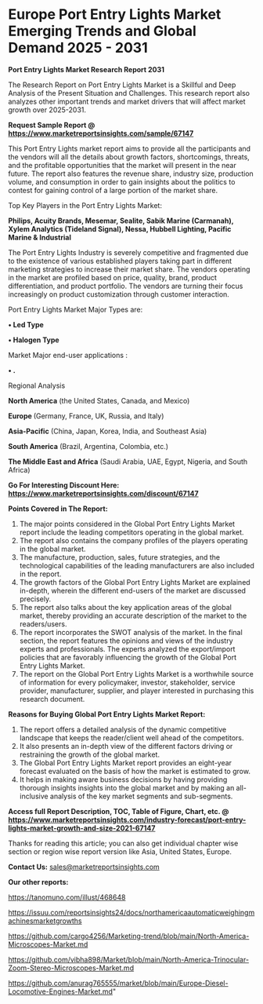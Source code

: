 # Europe Port Entry Lights Market Emerging Trends and Global Demand 2025 - 2031

<strong>Port Entry Lights Market Research Report 2031</strong>

The Research Report on Port Entry Lights Market is a Skillful and Deep Analysis of the Present Situation and Challenges. This research report also analyzes other important trends and market drivers that will affect market growth over 2025-2031.

<strong>Request Sample Report @ <a href=https://www.marketreportsinsights.com/sample/67147>https://www.marketreportsinsights.com/sample/67147</a></strong>

This Port Entry Lights market report aims to provide all the participants and the vendors will all the details about growth factors, shortcomings, threats, and the profitable opportunities that the market will present in the near future. The report also features the revenue share, industry size, production volume, and consumption in order to gain insights about the politics to contest for gaining control of a large portion of the market share.

Top Key Players in the Port Entry Lights Market:

<strong>Philips, Acuity Brands, Mesemar, Sealite, Sabik Marine (Carmanah), Xylem Analytics (Tideland Signal), Nessa, Hubbell Lighting, Pacific Marine & Industrial</strong>

The Port Entry Lights Industry is severely competitive and fragmented due to the existence of various established players taking part in different marketing strategies to increase their market share. The vendors operating in the market are profiled based on price, quality, brand, product differentiation, and product portfolio. The vendors are turning their focus increasingly on product customization through customer interaction.

Port Entry Lights Market Major Types are:

<strong>• Led Type

• Halogen Type</strong>

Market Major end-user applications :

<strong>• .</strong>

Regional Analysis

</u><strong><b>North America</b></strong> (the United States, Canada, and Mexico)

<strong><b>Europe </b></strong>(Germany, France, UK, Russia, and Italy)

<strong><b>Asia-Pacific</b></strong> (China, Japan, Korea, India, and Southeast Asia)

<strong><b>South America</b></strong> (Brazil, Argentina, Colombia, etc.)

<strong><b>The Middle East and Africa</b></strong> (Saudi Arabia, UAE, Egypt, Nigeria, and South Africa)

<strong>Go For Interesting Discount Here: <a href=https://www.marketreportsinsights.com/discount/67147>https://www.marketreportsinsights.com/discount/67147</a></strong>

<strong>Points Covered in The Report:</strong>
<ol>
  <li>The major points considered in the Global Port Entry Lights Market report include the leading competitors operating in the global market.</li>
  <li>The report also contains the company profiles of the players operating in the global market.</li>
  <li>The manufacture, production, sales, future strategies, and the technological capabilities of the leading manufacturers are also included in the report.</li>
  <li>The growth factors of the Global Port Entry Lights Market are explained in-depth, wherein the different end-users of the market are discussed precisely.</li>
  <li>The report also talks about the key application areas of the global market, thereby providing an accurate description of the market to the readers/users.</li>
  <li>The report incorporates the SWOT analysis of the market. In the final section, the report features the opinions and views of the industry experts and professionals. The experts analyzed the export/import policies that are favorably influencing the growth of the Global Port Entry Lights Market.</li>
  <li>The report on the Global Port Entry Lights Market is a worthwhile source of information for every policymaker, investor, stakeholder, service provider, manufacturer, supplier, and player interested in purchasing this research document.</li>
</ol>
<strong>Reasons for Buying Global Port Entry Lights Market Report:</strong>

<ol>
  <li>The report offers a detailed analysis of the dynamic competitive landscape that keeps the reader/client well ahead of the competitors.</li>
  <li>It also presents an in-depth view of the different factors driving or restraining the growth of the global market.</li>
  <li>The Global Port Entry Lights Market report provides an eight-year forecast evaluated on the basis of how the market is estimated to grow.</li>
  <li>It helps in making aware business decisions by having providing thorough insights insights into the global market and by making an all-inclusive analysis of the key market segments and sub-segments.</li>
</ol>
<strong>Access full Report Description, TOC, Table of Figure, Chart, etc. @ <a href=https://www.marketreportsinsights.com/industry-forecast/port-entry-lights-market-growth-and-size-2021-67147>https://www.marketreportsinsights.com/industry-forecast/port-entry-lights-market-growth-and-size-2021-67147</a></strong>


Thanks for reading this article; you can also get individual chapter wise section or region wise report version like Asia, United States, Europe.

<strong>Contact Us:</strong>
sales@marketreportsinsights.com

<strong>Our other reports:</strong>

<a href=https://tanomuno.com/illust/468648>https://tanomuno.com/illust/468648</a>

<a href=https://issuu.com/reportsinsights24/docs/northamericaautomaticweighingmachinesmarketgrowths>https://issuu.com/reportsinsights24/docs/northamericaautomaticweighingmachinesmarketgrowths</a>

<a href=https://github.com/cargo4256/Marketing-trend/blob/main/North-America-Microscopes-Market.md>https://github.com/cargo4256/Marketing-trend/blob/main/North-America-Microscopes-Market.md</a>

<a href=https://github.com/vibha898/Market/blob/main/North-America-Trinocular-Zoom-Stereo-Microscopes-Market.md>https://github.com/vibha898/Market/blob/main/North-America-Trinocular-Zoom-Stereo-Microscopes-Market.md</a>

<a href=https://github.com/anurag765555/market/blob/main/Europe-Diesel-Locomotive-Engines-Market.md>https://github.com/anurag765555/market/blob/main/Europe-Diesel-Locomotive-Engines-Market.md</a>"
